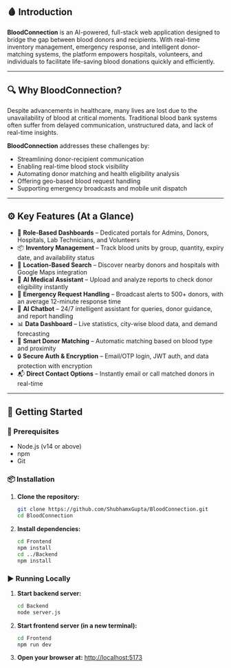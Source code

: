 ## 🩸 Introduction

**BloodConnection** is an AI-powered, full-stack web application designed to bridge the gap between blood donors and recipients. With real-time inventory management, emergency response, and intelligent donor-matching systems, the platform empowers hospitals, volunteers, and individuals to facilitate life-saving blood donations quickly and efficiently.

---

## 🔍 Why BloodConnection?

Despite advancements in healthcare, many lives are lost due to the unavailability of blood at critical moments. Traditional blood bank systems often suffer from delayed communication, unstructured data, and lack of real-time insights.

**BloodConnection** addresses these challenges by:

* Streamlining donor-recipient communication
* Enabling real-time blood stock visibility
* Automating donor matching and health eligibility analysis
* Offering geo-based blood request handling
* Supporting emergency broadcasts and mobile unit dispatch

---

## ⚙️ Key Features (At a Glance)

* 🔐 **Role-Based Dashboards** – Dedicated portals for Admins, Donors, Hospitals, Lab Technicians, and Volunteers
* 📦 **Inventory Management** – Track blood units by group, quantity, expiry date, and availability status
* 📍 **Location-Based Search** – Discover nearby donors and hospitals with Google Maps integration
* 🧠 **AI Medical Assistant** – Upload and analyze reports to check donor eligibility instantly
* 🚨 **Emergency Request Handling** – Broadcast alerts to 500+ donors, with an average 12-minute response time
* 🤖 **AI Chatbot** – 24/7 intelligent assistant for queries, donor guidance, and report handling
* 📊 **Data Dashboard** – Live statistics, city-wise blood data, and demand forecasting
* 🔄 **Smart Donor Matching** – Automatic matching based on blood type and proximity
* 🔒 **Secure Auth & Encryption** – Email/OTP login, JWT auth, and data protection with encryption
* 📬 **Direct Contact Options** – Instantly email or call matched donors in real-time

---

## 🚀 Getting Started

### 🔧 Prerequisites

* Node.js (v14 or above)
* npm
* Git

### 📦 Installation

1. **Clone the repository:**

   ```bash
   git clone https://github.com/ShubhamxGupta/BloodConnection.git
   cd BloodConnection
   ```

2. **Install dependencies:**

   ```bash
   cd Frontend
   npm install
   cd ../Backend
   npm install
   ```

### ▶️ Running Locally

1. **Start backend server:**

   ```bash
   cd Backend
   node server.js
   ```

2. **Start frontend server (in a new terminal):**

   ```bash
   cd Frontend
   npm run dev
   ```

3. **Open your browser at:**
   [http://localhost:5173](http://localhost:5173)

